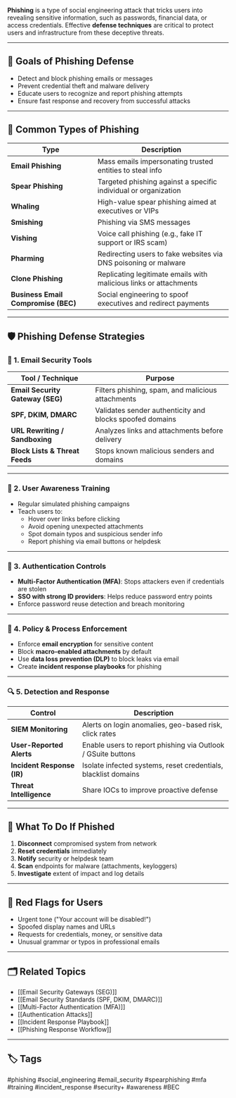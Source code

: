 **Phishing** is a type of social engineering attack that tricks users into revealing sensitive information, such as passwords, financial data, or access credentials. Effective **defense techniques** are critical to protect users and infrastructure from these deceptive threats.

---

## 🎯 Goals of Phishing Defense

- Detect and block phishing emails or messages
- Prevent credential theft and malware delivery
- Educate users to recognize and report phishing attempts
- Ensure fast response and recovery from successful attacks

---

## 🧨 Common Types of Phishing

| Type              | Description                                                                 |
|-------------------|-----------------------------------------------------------------------------|
| **Email Phishing** | Mass emails impersonating trusted entities to steal info                   |
| **Spear Phishing** | Targeted phishing against a specific individual or organization            |
| **Whaling**        | High-value spear phishing aimed at executives or VIPs                      |
| **Smishing**       | Phishing via SMS messages                                                  |
| **Vishing**        | Voice call phishing (e.g., fake IT support or IRS scam)                    |
| **Pharming**       | Redirecting users to fake websites via DNS poisoning or malware            |
| **Clone Phishing** | Replicating legitimate emails with malicious links or attachments          |
| **Business Email Compromise (BEC)** | Social engineering to spoof executives and redirect payments |

---

## 🛡️ Phishing Defense Strategies

### 🧰 1. **Email Security Tools**

| Tool / Technique           | Purpose                                                  |
|----------------------------|----------------------------------------------------------|
| **Email Security Gateway (SEG)** | Filters phishing, spam, and malicious attachments     |
| **SPF, DKIM, DMARC**       | Validates sender authenticity and blocks spoofed domains |
| **URL Rewriting / Sandboxing** | Analyzes links and attachments before delivery         |
| **Block Lists & Threat Feeds** | Stops known malicious senders and domains              |

---

### 🧠 2. **User Awareness Training**

- Regular simulated phishing campaigns
- Teach users to:
  - Hover over links before clicking
  - Avoid opening unexpected attachments
  - Spot domain typos and suspicious sender info
  - Report phishing via email buttons or helpdesk

---

### 🔐 3. **Authentication Controls**

- **Multi-Factor Authentication (MFA)**: Stops attackers even if credentials are stolen
- **SSO with strong ID providers**: Helps reduce password entry points
- Enforce password reuse detection and breach monitoring

---

### 🧾 4. **Policy & Process Enforcement**

- Enforce **email encryption** for sensitive content
- Block **macro-enabled attachments** by default
- Use **data loss prevention (DLP)** to block leaks via email
- Create **incident response playbooks** for phishing

---

### 🔍 5. **Detection and Response**

| Control                 | Description                                                   |
|--------------------------|---------------------------------------------------------------|
| **SIEM Monitoring**      | Alerts on login anomalies, geo-based risk, click rates       |
| **User-Reported Alerts** | Enable users to report phishing via Outlook / GSuite buttons |
| **Incident Response (IR)** | Isolate infected systems, reset credentials, blacklist domains |
| **Threat Intelligence**  | Share IOCs to improve proactive defense                      |

---

## 🚨 What To Do If Phished

1. **Disconnect** compromised system from network
2. **Reset credentials** immediately
3. **Notify** security or helpdesk team
4. **Scan** endpoints for malware (attachments, keyloggers)
5. **Investigate** extent of impact and log details

---

## 🧠 Red Flags for Users

- Urgent tone ("Your account will be disabled!")
- Spoofed display names and URLs
- Requests for credentials, money, or sensitive data
- Unusual grammar or typos in professional emails

---

## 🗂 Related Topics

- [[Email Security Gateways (SEG)]]
- [[Email Security Standards (SPF, DKIM, DMARC)]]
- [[Multi-Factor Authentication (MFA)]]
- [[Authentication Attacks]]
- [[Incident Response Playbook]]
- [[Phishing Response Workflow]]

---

## 🏷 Tags

#phishing #social_engineering #email_security #spearphishing #mfa #training #incident_response #security+ #awareness #BEC
